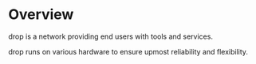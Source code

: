 # Overview

drop is a network providing end users with tools and services.

drop runs on various hardware to ensure upmost reliability and flexibility.
